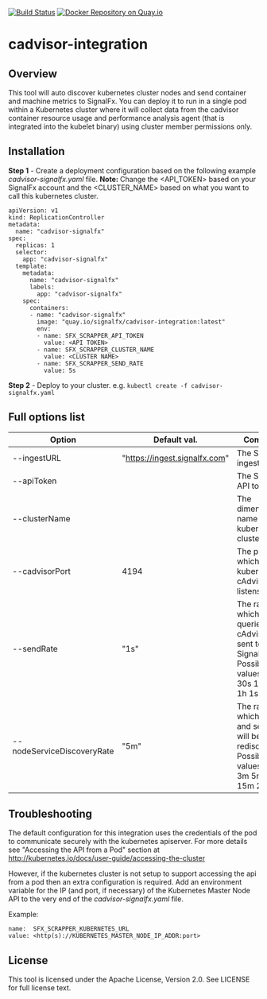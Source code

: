 [![Build Status](https://travis-ci.org/signalfx/cadvisor-integration.svg?branch=master)](https://travis-ci.org/signalfx/cadvisor-integration) [![Docker Repository on Quay.io](https://quay.io/repository/signalfx/cadvisor-integration/status "Docker Repository on Quay.io")](https://quay.io/repository/signalfx/cadvisor-integration)

# cadvisor-integration
## Overview
This tool will auto discover kubernetes cluster nodes and send container and machine metrics to SignalFx. 
You can deploy it to run in a single pod within a Kubernetes cluster where it will collect data from the cadvisor container resource usage and performance analysis agent (that is integrated into the kubelet binary) using cluster member permissions only. 
## Installation
**Step 1** - Create a deployment configuration based on the following example _cadvisor-signalfx.yaml_ file. **Note:** Change the &lt;API_TOKEN&gt; based on your SignalFx account and the &lt;CLUSTER_NAME&gt; based on what you want to call this kubernetes cluster.

	apiVersion: v1
	kind: ReplicationController
	metadata:
	  name: "cadvisor-signalfx"
	spec:
	  replicas: 1
	  selector:
	    app: "cadvisor-signalfx"
	  template:
	    metadata:
	      name: "cadvisor-signalfx"
	      labels:
	        app: "cadvisor-signalfx"
	    spec:
	      containers:
	      - name: "cadvisor-signalfx"
	        image: "quay.io/signalfx/cadvisor-integration:latest"
	        env:
	        - name: SFX_SCRAPPER_API_TOKEN
	          value: <API TOKEN>
	        - name: SFX_SCRAPPER_CLUSTER_NAME
	          value: <CLUSTER NAME>
	        - name: SFX_SCRAPPER_SEND_RATE
	          value: 5s

**Step 2** - Deploy to your cluster. e.g. `kubectl create -f cadvisor-signalfx.yaml`
	      
## Full options list

| Option | Default val. | Comment | Env. Var. |
| ------ | ------------ | ------- | --------- |
| --ingestURL | "https://ingest.signalfx.com"  | The SignalFx ingest URL. | $SFX_SCRAPPER_INGEST_URL |
| --apiToken |   | The SignalFx API token. | $SFX_SCRAPPER_API_TOKEN |
| --clusterName | | The dimension name for this kubernetes cluster.  | $SFX_SCRAPPER_CLUSTER_NAME |
| --cadvisorPort | 4194  | The port on which the kubernetes cAdvisor listens. | $SFX_SCRAPPER_CADVISOR_PORT |
| --sendRate | "1s"  | The rate at which data is queried from cAdvisor and sent to SignalFx. Possible values: [10s 30s 1m 5m 1h 1s 5s] | $SFX_SCRAPPER_SEND_RATE |
| --nodeServiceDiscoveryRate | "5m" | The rate at which nodes and services will be rediscovered. Possible values: [1m 3m 5m 10m 15m 20m] | $SFX_SCRAPPER_NODE_SERVICE_DISCOVERY_RATE |


## Troubleshooting
The default configuration for this integration uses the credentials of the pod to communicate securely with the kubernetes apiserver.  For more details see "Accessing the API from a Pod" section at http://kubernetes.io/docs/user-guide/accessing-the-cluster

However, if the kubernetes cluster is not setup to support accessing the api from a pod then an extra configuration is required.  Add an environment variable for the IP (and port, if necessary) of the Kubernetes Master Node API to the very end of the _cadvisor-signalfx.yaml_ file.

Example:

	name:  SFX_SCRAPPER_KUBERNETES_URL
	value: <http(s)://KUBERNETES_MASTER_NODE_IP_ADDR:port>

## License

This tool is licensed under the Apache License, Version 2.0. See LICENSE for full license text.
